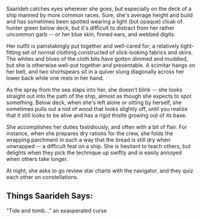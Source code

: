 Saarideh catches eyes wherever she goes, but especially on the deck of a ship manned by more common races. Sure, she's average height and build and has sometimes been spotted wearing a light (but opaque) cloak of hunter green below deck, but it's difficult to distract from her rather uncommon garb -- or her blue skin, finned ears, and webbed digits. 

Her outfit is painstakingly put together and well-cared for; a relatively tight-fitting set of normal clothing constructed of slick-looking fabrics and skins. The whites and blues of the cloth bits have gotten dimmed and muddied, but she is otherwise well-put together and presentable. A scimitar hangs on her belt, and two shortspears sit in a quiver slung diagonally across her lower back while one rests in her hand.

As the spray from the sea slaps into her, she doesn't blink -- she looks straight out into the path of the ship, almost as though she expects to spot something. Below deck, when she's left alone or sitting by herself, she sometimes pulls out a rod of wood that looks slightly off, until you realize that it still looks to be alive and has a rigid thistle growing out of its base.

She accomplishes her duties fastidiously, and often with a bit of flair. For instance, when she prepares dry rations for the crew, she folds the wrapping parchment in such a way that the bread is still dry when unwrapped -- a difficult feat on a ship. She is hesitant to teach others, but delights when they pick the technique up swiftly and is easily annoyed when others take longer.

At night, she asks to go review star charts with the navigator, and they quiz each other on constellations.

## Things Saarideh Says:

"Tide and tomb..." an exasperated curse